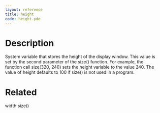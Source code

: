 ```yaml
---
layout: reference
title: height
code: height.pde
---
```


# Description

System variable that stores the height of the display window. This value is set by the second parameter of the size() function. For example, the function call size(320, 240) sets the height variable to the value 240. The value of height defaults to 100 if size() is not used in a program.

# Related

width
size()
